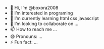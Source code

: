 - 👋 Hi, I’m @boxora2008
- 👀 I’m interested in programing
- 🌱 I’m currently learning html css javascript
- 💞️ I’m looking to collaborate on ...
- 📫 How to reach me ...
- 😄 Pronouns: ...
- ⚡ Fun fact: ...

<!---
boxora2008/boxora2008 is a ✨ special ✨ repository because its `README.md` (this file) appears on your GitHub profile.
You can click the Preview link to take a look at your changes.
--->
